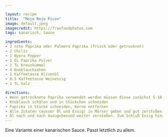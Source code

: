 ```yaml
---

layout: recipe
title:  "Mojo Rojo Picon"
image: default.jpeg
imagecredit: https://freefoodphotos.com
tags: kanarisch, Sauce

ingredients:
- 2 rote Paprika oder Palmera Paprika (frisch oder getrocknet)
- 2 Chilis
- 1 Nyora Pepper
- 1 EL Paprika Pulver
- 2 TL Kreuzkümmel
- 4 Knoblauchzehen
- 1 Kaffeetasse Olivenöl
- 0.5 Kaffeetasse Weinessig
- 1 TL Salz

directions:
- Wenn getrocknete Paprika verwendet werden müssen diese zunächst 5-10 Minuten gekocht oder 4-10 Stunden in Wasser eingeweicht werden
- Knoblauch schälen und in Stückchen schneiden
- Paprika in Stücke schneiden, Kerne entfernen
- Alle Zutaten (ausser Öl und Essig) in Mörser geben und gut zerstoßen
- Öl nach und nach dazugebenund weiter zerstoßen. Zum Schluß Essig hinzufügen
---
```


Eine Variante einer kanarischen Sauce. Passt letztlich zu allem.
